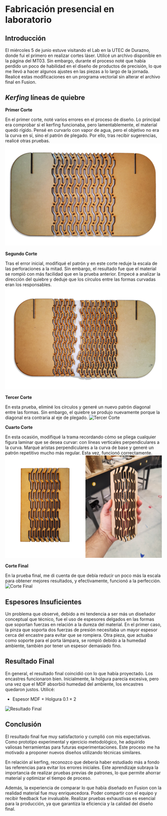 
# Fabricación presencial en laboratorio

## Introducción

El miércoles 5 de junio estuve visitando el Lab en la UTEC de Durazno, donde fui el primero en realizar cortes láser. Utilicé un archivo disponible en la página del MT03. Sin embargo, durante el proceso noté que había perdido un poco de habilidad en el diseño de productos de precisión, lo que me llevó a hacer algunos ajustes en las piezas a lo largo de la jornada. Realicé estas modificaciones en un programa vectorial sin alterar el archivo final en Fusion.

## _Kerfing_ líneas de quiebre

**Primer Corte**

En el primer corte, noté varios errores en el proceso de diseño. Lo principal era comprobar si el kerfing funcionaba, pero lamentablemente, el material quedó rígido. Pensé en curvarlo con vapor de agua, pero el objetivo no era la curva en sí, sino el patrón de plegado. Por ello, tras recibir sugerencias, realicé otras pruebas.
![primer corte ](../images/MT03/01_primer_corte.png)

**Segundo Corte**

Tras el error inicial, modifiqué el patrón y en este corte reduje la escala de las perforaciones a la mitad. Sin embargo, el resultado fue que el material se rompió con más facilidad que en la prueba anterior. Empecé a analizar la dirección del quiebre y deduje que los círculos entre las formas curvadas eran los responsables.
![Segundo Corte](../images/MT03/02_seg_corte.png)

**Tercer Corte**

En esta prueba, eliminé los círculos y generé un nuevo patrón diagonal entre las formas. Sin embargo, el quiebre se produjo nuevamente porque la diagonal era contraria al eje de plegado.
![Tercer Corte](../images/MT03/03_ter_corte.png)

**Cuarto Corte**

En esta ocasión, modifiqué la trama recordando cómo se pliega cualquier figura laminar que se desea curvar: con líneas verticales perpendiculares a la curva. Marqué aristas perpendiculares a la curva de base y generé un patrón repetitivo mucho más regular. Esta vez, funcionó correctamente.
![Cuarto Corte](../images/MT03/04_cuarto_corte.png)

**Corte Final**

En la prueba final, me di cuenta de que debía reducir un poco más la escala para obtener mejores resultados, y efectivamente, funcionó a la perfección.
![Corte Final](../images/MT03/05_quinto_corte.png)


## Espesores Insuficientes
Un problema que observé, debido a mi tendencia a ser más un diseñador conceptual que técnico, fue el uso de espesores delgados en las formas que soportan fuerzas en relación a la dureza del material. En el primer caso, la pinza que soporta dos fuerzas de presión necesitaba un mayor espesor cerca del encastre para evitar que se rompiera. Otra pieza, que actuaba como soporte para el porta lámpara, se rompió debido a la humedad ambiente, también por tener un espesor demasiado fino.

## Resultado Final
En general, el resultado final coincidió con lo que había proyectado. Los encastres funcionaron bien. Inicialmente, la holgura parecía excesiva, pero una vez que el MDF absorbió humedad del ambiente, los encastres quedaron justos.
Utilicé:

- Espesor MDF + Holgura 0.1 × 2

![Resultado Final](../images/MT03/06_final.png)

## Conclusión

El resultado final fue muy satisfactorio y cumplió con mis expectativas. Como prototipo experimental y ejercicio metodológico, he adquirido valiosas herramientas para futuras experimentaciones. Este proceso me ha motivado a proponer nuevos diseños utilizando técnicas similares.

En relación al kerfing, reconozco que debería haber estudiado más a fondo las referencias para evitar los errores iniciales. Este aprendizaje subraya la importancia de realizar pruebas previas de patrones, lo que permite ahorrar material y optimizar el tiempo de proceso.

Además, la experiencia de comparar lo que había diseñado en Fusion con la realidad material fue muy enriquecedora. Poder compartir con el equipo y recibir feedback fue invaluable. Realizar pruebas exhaustivas es esencial para la producción, ya que garantiza la eficiencia y la calidad del diseño final.
